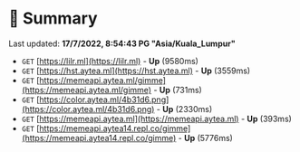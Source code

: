 # 📖 Summary
Last updated: **17/7/2022, 8:54:43 PG "Asia/Kuala_Lumpur"**

- `GET` [https://lilr.ml](https://lilr.ml) - **Up** (9580ms)
- `GET` [https://hst.aytea.ml](https://hst.aytea.ml) - **Up** (3559ms)
- `GET` [https://memeapi.aytea.ml/gimme](https://memeapi.aytea.ml/gimme) - **Up** (731ms)
- `GET` [https://color.aytea.ml/4b31d6.png](https://color.aytea.ml/4b31d6.png) - **Up** (2330ms)
- `GET` [https://memeapi.aytea.ml](https://memeapi.aytea.ml) - **Up** (393ms)
- `GET` [https://memeapi.aytea14.repl.co/gimme](https://memeapi.aytea14.repl.co/gimme) - **Up** (5776ms)
